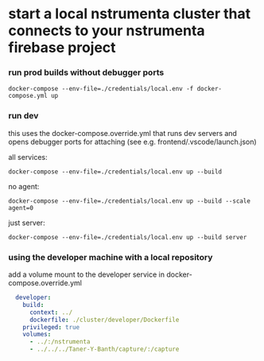 # start a local nstrumenta cluster that connects to your nstrumenta firebase project

### run prod builds without debugger ports

```shell
docker-compose --env-file=./credentials/local.env -f docker-compose.yml up
```

### run dev

this uses the docker-compose.override.yml that runs dev servers and opens debugger ports for attaching (see e.g. frontend/.vscode/launch.json)

all services:
```shell
docker-compose --env-file=./credentials/local.env up --build
```

no agent:
```shell
docker-compose --env-file=./credentials/local.env up --build --scale agent=0
```

just server:
```shell
docker-compose --env-file=./credentials/local.env up --build server
```

### using the developer machine with a local repository

add a volume mount to the developer service in docker-compose.override.yml 
```yaml
  developer:
    build:
      context: ../
      dockerfile: ./cluster/developer/Dockerfile
    privileged: true
    volumes:
      - ../:/nstrumenta
      - ../../../Taner-Y-Banth/capture/:/capture
```